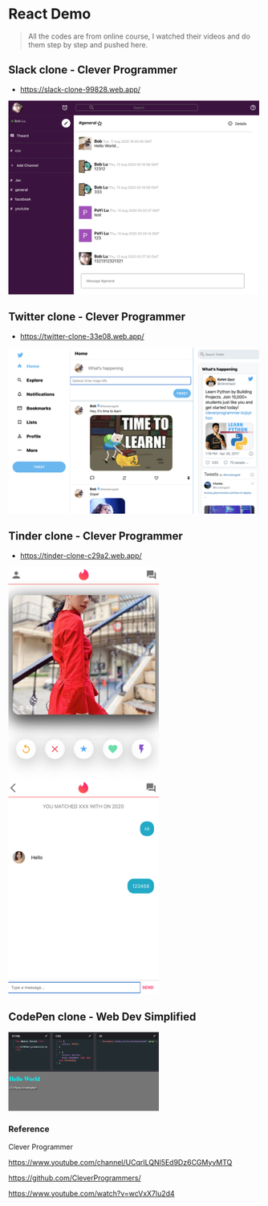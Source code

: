 # React Demo

> All the codes are from online course, I watched their videos and do them step by step and pushed here.

## Slack clone - Clever Programmer

- https://slack-clone-99828.web.app/

<img src="screenshot/slack-clone.png" width="500" />

## Twitter clone - Clever Programmer

- https://twitter-clone-33e08.web.app/

<img src="screenshot/twitter-clone.png" width="500" />

## Tinder clone - Clever Programmer

- https://tinder-clone-c29a2.web.app/

<img src="screenshot/tinder-clone-1.png" width="300" />

<img src="screenshot/tinder-clone-2.png" width="300" />

## CodePen clone - Web Dev Simplified

<img src="screenshot/codepen-clone.png" width="300" />

### Reference

Clever Programmer

https://www.youtube.com/channel/UCqrILQNl5Ed9Dz6CGMyvMTQ

https://github.com/CleverProgrammers/

https://www.youtube.com/watch?v=wcVxX7lu2d4
